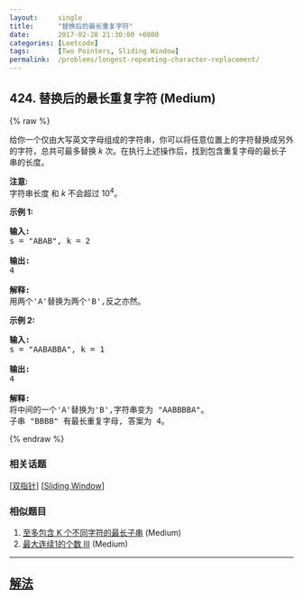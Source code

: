 ```yaml
---
layout:     single
title:      "替换后的最长重复字符"
date:       2017-02-28 21:30:00 +0800
categories: [Leetcode]
tags:       [Two Pointers, Sliding Window]
permalink:  /problems/longest-repeating-character-replacement/
---
```


## 424. 替换后的最长重复字符 (Medium)

{% raw %}

<p>给你一个仅由大写英文字母组成的字符串，你可以将任意位置上的字符替换成另外的字符，总共可最多替换&nbsp;<em>k&nbsp;</em>次。在执行上述操作后，找到包含重复字母的最长子串的长度。</p>

<p><strong>注意:</strong><br>
字符串长度 和 <em>k </em>不会超过&nbsp;10<sup>4</sup>。</p>

<p><strong>示例 1:</strong></p>

<pre><strong>输入:</strong>
s = &quot;ABAB&quot;, k = 2

<strong>输出:</strong>
4

<strong>解释:</strong>
用两个&#39;A&#39;替换为两个&#39;B&#39;,反之亦然。
</pre>

<p><strong>示例 2:</strong></p>

<pre><strong>输入:</strong>
s = &quot;AABABBA&quot;, k = 1

<strong>输出:</strong>
4

<strong>解释:</strong>
将中间的一个&#39;A&#39;替换为&#39;B&#39;,字符串变为 &quot;AABBBBA&quot;。
子串 &quot;BBBB&quot; 有最长重复字母, 答案为 4。
</pre>

{% endraw %}

### 相关话题
  [[双指针](https://github.com/openset/leetcode/tree/master/tag/two-pointers/README.md)]
  [[Sliding Window](https://github.com/openset/leetcode/tree/master/tag/sliding-window/README.md)]

### 相似题目
  1. [至多包含 K 个不同字符的最长子串](/problems/longest-substring-with-at-most-k-distinct-characters) (Medium)
  1. [最大连续1的个数 III](/problems/max-consecutive-ones-iii) (Medium)

---

## [解法](https://github.com/openset/leetcode/tree/master/problems/longest-repeating-character-replacement)
